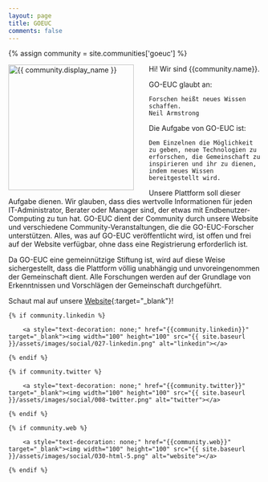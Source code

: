 ```yaml
---
layout: page
title: GOEUC
comments: false
---
```

{% assign community = site.communities['goeuc'] %}

<img style="float: left; width: 250px; margin-right: 30px;" src="{{ site.url }}{{ community.picture | relative_url }}" alt="{{ community.display_name }}">
Hi! Wir sind {{community.name}}. 

GO-EUC glaubt an:

    Forschen heißt neues Wissen schaffen.
    Neil Armstrong

Die Aufgabe von GO-EUC ist:

    Dem Einzelnen die Möglichkeit zu geben, neue Technologien zu erforschen, die Gemeinschaft zu inspirieren und ihr zu dienen, indem neues Wissen bereitgestellt wird.

Unsere Plattform soll dieser Aufgabe dienen. Wir glauben, dass dies wertvolle Informationen für jeden IT-Administrator, Berater oder Manager sind, der etwas mit Endbenutzer-Computing zu tun hat. GO-EUC dient der Community durch unsere Website und verschiedene Community-Veranstaltungen, die die GO-EUC-Forscher unterstützen. Alles, was auf GO-EUC veröffentlicht wird, ist offen und frei auf der Website verfügbar, ohne dass eine Registrierung erforderlich ist.

Da GO-EUC eine gemeinnützige Stiftung ist, wird auf diese Weise sichergestellt, dass die Plattform völlig unabhängig und unvoreingenommen der Gemeinschaft dient. Alle Forschungen werden auf der Grundlage von Erkenntnissen und Vorschlägen der Gemeinschaft durchgeführt.

Schaut mal auf unsere [Website]({{community.web}}){:target="_blank"}!

<div class="social-button-member">

    {% if community.linkedin %}

        <a style="text-decoration: none;" href="{{community.linkedin}}" target="_blank"><img width="100" height="100" src="{{ site.baseurl }}/assets/images/social/027-linkedin.png" alt="linkedin"></a>

    {% endif %}

    {% if community.twitter %}

        <a style="text-decoration: none;" href="{{community.twitter}}" target="_blank"><img width="100" height="100" src="{{ site.baseurl }}/assets/images/social/008-twitter.png" alt="twitter"></a>

    {% endif %}

    {% if community.web %}

        <a style="text-decoration: none;" href="{{community.web}}" target="_blank"><img width="100" height="100" src="{{ site.baseurl }}/assets/images/social/030-html-5.png" alt="website"></a>

    {% endif %}

</div>